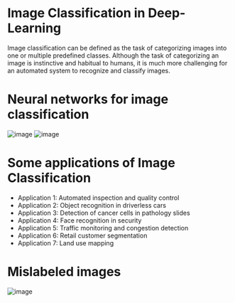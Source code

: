 # Image Classification in Deep-Learning
Image classification can be defined as the task of categorizing images into one or multiple predefined classes. Although the task of categorizing an image is instinctive and habitual to humans, it is much more challenging for an automated system to recognize and classify images.
# Neural networks for image classification 
![image](https://user-images.githubusercontent.com/108592629/236592708-786d1b2a-432b-44bb-ae0a-0199520d5fa2.png)
![image](https://user-images.githubusercontent.com/108592629/236592748-7a2f5207-86ad-43fb-a02e-580bf6103f85.png)

# Some applications of Image Classification
* Application 1: Automated inspection and quality control 
* Application 2: Object recognition in driverless cars 
* Application 3: Detection of cancer cells in pathology slides 
* Application 4: Face recognition in security 
* Application 5: Traffic monitoring and congestion detection 
* Application 6: Retail customer segmentation 
* Application 7: Land use mapping  

# Mislabeled images 
![image](https://user-images.githubusercontent.com/108592629/236593209-1f2465b3-4107-4520-8db5-b03cd368ef37.png)
